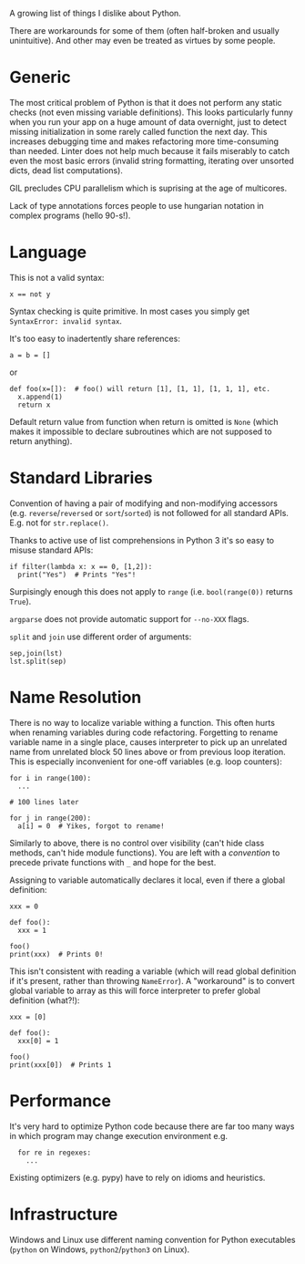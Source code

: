 A growing list of things I dislike about Python.

There are workarounds for some of them (often half-broken and usually unintuitive).
And other may even be treated as virtues by some people.

# Generic

The most critical problem of Python is that it does not perform any static checks
(not even missing variable definitions).
This looks particularly funny when you run your app
on a huge amount of data overnight, just to detect missing initialization in some
rarely called function the next day.
This increases debugging time and makes refactoring more time-consuming
than needed. Linter does not help much because it fails miserably
to catch even the most basic errors (invalid string formatting,
iterating over unsorted dicts, dead list computations).

GIL precludes CPU parallelism which is suprising at the age of multicores.

Lack of type annotations forces people to use hungarian notation
in complex programs (hello 90-s!).

# Language

This is not a valid syntax:
```
x == not y
```

Syntax checking is quite primitive. In most cases you simply get `SyntaxError: invalid syntax`.

It's too easy to inadertently share references:
```
a = b = []
```
or
```
def foo(x=[]):  # foo() will return [1], [1, 1], [1, 1, 1], etc.
  x.append(1)
  return x
```

Default return value from function when return is omitted is `None`
(which makes it impossible to declare subroutines which are not supposed
to return anything).

# Standard Libraries

Convention of having a pair of modifying and non-modifying accessors
(e.g. `reverse`/`reversed` or `sort`/`sorted`) is not followed for all standard APIs. E.g. not for `str.replace()`.

Thanks to active use of list comprehensions in Python 3 it's so easy
to misuse standard APIs:
```
if filter(lambda x: x == 0, [1,2]):
  print("Yes")  # Prints "Yes"!
```
Surpisingly enough this does not apply to `range` (i.e. `bool(range(0))` returns `True`).

`argparse` does not provide automatic support for `--no-XXX` flags.

`split` and `join` use different order of arguments:
```
sep,join(lst)
lst.split(sep)
```

# Name Resolution

There is no way to localize variable withing a function.
This often hurts when renaming variables during code refactoring.
Forgetting to rename variable name in a single place, causes interpreter
to pick up an unrelated name from unrelated block 50 lines above or
from previous loop iteration.
This is especially inconvenient for one-off variables (e.g. loop counters):
```
for i in range(100):
  ...

# 100 lines later

for j in range(200):
  a[i] = 0  # Yikes, forgot to rename!
```

Similarly to above, there is no control over visibility (can't hide class methods,
can't hide module functions). You are left with a _convention_ to precede
private functions with `_` and hope for the best.

Assigning to variable automatically declares it local, even if there a global definition:
```
xxx = 0

def foo():
  xxx = 1

foo()
print(xxx)  # Prints 0!
```
This isn't consistent with reading a variable (which will read global definition if it's present,
rather than throwing `NameError`). A "workaround" is to convert global variable to
array as this will force interpreter to prefer global definition (what?!):
```
xxx = [0]

def foo():
  xxx[0] = 1

foo()
print(xxx[0])  # Prints 1
```

# Performance

It's very hard to optimize Python code because there are far too many ways
in which program may change execution environment e.g.
```
  for re in regexes:
    ...
```
Existing optimizers (e.g. pypy) have to rely on idioms and heuristics.

# Infrastructure

Windows and Linux use different naming convention for Python executables
(`python` on Windows, `python2`/`python3` on Linux).
